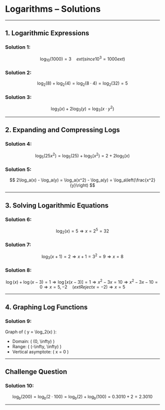
# Logarithms – Solutions

---

## **1. Logarithmic Expressions**

### Solution 1:

$$
\log_{10}(1000) = 3 \quad 	ext{(since } 10^3 = 1000	ext{)}
$$

### Solution 2:

$$
\log_2(8) + \log_2(4) = \log_2(8 \cdot 4) = \log_2(32) = 5
$$

### Solution 3:

$$
\log_3(x) + 2\log_3(y) = \log_3(x \cdot y^2)
$$

---

## **2. Expanding and Compressing Logs**

### Solution 4:

$$
\log_5(25x^2) = \log_5(25) + \log_5(x^2) = 2 + 2\log_5(x)
$$

### Solution 5:

$$
2\log_a(x) - \log_a(y) = \log_a(x^2) - \log_a(y) = \log_a\left(\frac{x^2}{y}\right)
$$

---

## **3. Solving Logarithmic Equations**

### Solution 6:

$$
\log_2(x) = 5 \Rightarrow x = 2^5 = 32
$$

### Solution 7:

$$
\log_3(x + 1) = 2 \Rightarrow x + 1 = 3^2 = 9 \Rightarrow x = 8
$$

### Solution 8:

$$
\log(x) + \log(x - 3) = 1 \Rightarrow \log[x(x - 3)] = 1
\Rightarrow x^2 - 3x = 10 \Rightarrow x^2 - 3x - 10 = 0
\Rightarrow x = 5, -2 \quad (	ext{Reject } x = -2)
\Rightarrow x = 5
$$

---

## **4. Graphing Log Functions**

### Solution 9:
Graph of \( y = \log_2(x) \):
- Domain: \( (0, \infty) \)
- Range: \( (-\infty, \infty) \)
- Vertical asymptote: \( x = 0 \)

---

## Challenge Question

### Solution 10:

$$
\log_b(200) = \log_b(2 \cdot 100) = \log_b(2) + \log_b(100)
= 0.3010 + 2 = 2.3010
$$

---
